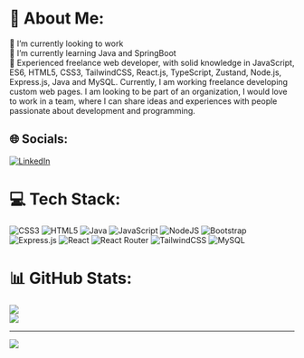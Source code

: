 # 👋 About Me:
🔭 I’m currently looking to work<br>🌱 I’m currently learning Java and SpringBoot<br>🌵 Experienced freelance web developer, with solid knowledge in JavaScript, ES6, HTML5, CSS3, TailwindCSS, React.js, TypeScript, Zustand, Node.js, Express.js, Java and MySQL. Currently, I am working freelance developing custom web pages. I am looking to be part of an organization, I would love to work in a team, where I can share ideas and experiences with people passionate about development and programming.<br>


## 🌐 Socials:
[![LinkedIn](https://img.shields.io/badge/LinkedIn-%230077B5.svg?logo=linkedin&logoColor=white)](https://linkedin.com/in/bryanag-kcts) 

# 💻 Tech Stack:
![CSS3](https://img.shields.io/badge/css3-%231572B6.svg?style=for-the-badge&logo=css3&logoColor=white) ![HTML5](https://img.shields.io/badge/html5-%23E34F26.svg?style=for-the-badge&logo=html5&logoColor=white) ![Java](https://img.shields.io/badge/java-%23ED8B00.svg?style=for-the-badge&logo=openjdk&logoColor=white) ![JavaScript](https://img.shields.io/badge/javascript-%23323330.svg?style=for-the-badge&logo=javascript&logoColor=%23F7DF1E)
![NodeJS](https://img.shields.io/badge/node.js-6DA55F?style=for-the-badge&logo=node.js&logoColor=white) ![Bootstrap](https://img.shields.io/badge/bootstrap-%238511FA.svg?style=for-the-badge&logo=bootstrap&logoColor=white) 
![Express.js](https://img.shields.io/badge/express.js-%23404d59.svg?style=for-the-badge&logo=express&logoColor=%2361DAFB) 
![React](https://img.shields.io/badge/react-%2320232a.svg?style=for-the-badge&logo=react&logoColor=%2361DAFB) ![React Router](https://img.shields.io/badge/React_Router-CA4245?style=for-the-badge&logo=react-router&logoColor=white) 
![TailwindCSS](https://img.shields.io/badge/tailwindcss-%2338B2AC.svg?style=for-the-badge&logo=tailwind-css&logoColor=white) 
![MySQL](https://img.shields.io/badge/mysql-%2300000f.svg?style=for-the-badge&logo=mysql&logoColor=white)
# 📊 GitHub Stats:
![](https://github-readme-streak-stats.herokuapp.com/?user=BryanAG-Kcts&theme=default&hide_border=false)<br/>
![](https://github-readme-stats.vercel.app/api/top-langs/?username=BryanAG-Kcts&theme=default&hide_border=false&include_all_commits=false&count_private=false&layout=compact)


---
[![](https://visitcount.itsvg.in/api?id=BryanAG-Kcts&icon=0&color=0)](https://visitcount.itsvg.in)

<!-- Proudly created with GPRM ( https://gprm.itsvg.in ) -->